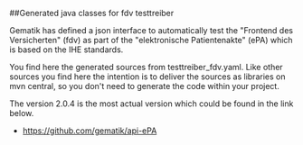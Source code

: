 ##Generated java classes for fdv testtreiber

Gematik has defined a json interface to automatically test the "Frontend des Versicherten" (fdv) 
as part of the "elektronische Patientenakte" (ePA) which is based on the IHE standards.

You find here the generated sources from testtreiber_fdv.yaml. 
Like other sources you find here the intention is to deliver 
the sources as libraries on mvn central, so you don't need to generate the code within your project. 

The version 2.0.4 is the most actual version which could be found in the link below.

* https://github.com/gematik/api-ePA